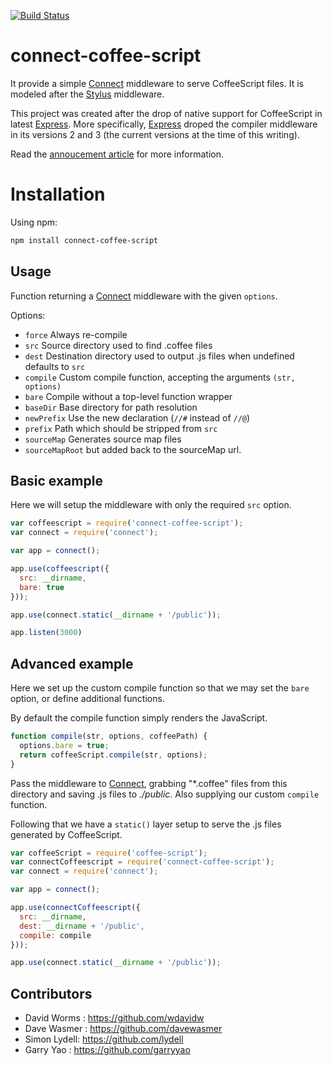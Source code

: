 [![Build Status](https://secure.travis-ci.org/wdavidw/node-connect-coffee-script.png)](http://travis-ci.org/wdavidw/node-connect-coffee-script)

# connect-coffee-script

It provide a simple [Connect] middleware to serve CoffeeScript files. It is modeled after the [Stylus] middleware.

This project was created after the drop of native support for CoffeeScript in latest [Express]. More specifically, [Express] droped the compiler middleware in its versions 2 and 3 (the current versions at the time of this writing).

Read the [annoucement article][annoucement] for more information.

# Installation

Using npm:

```bash
npm install connect-coffee-script
```

Usage
-----

Function returning a [Connect] middleware with the given `options`.

Options:

*   `force`         Always re-compile
*   `src`           Source directory used to find .coffee files
*   `dest`          Destination directory used to output .js files when undefined defaults to `src`
*   `compile`       Custom compile function, accepting the arguments `(str, options)`
*   `bare`          Compile without a top-level function wrapper
*   `baseDir`       Base directory for path resolution
*   `newPrefix`     Use the new declaration (`//#` instead of `//@`)
*   `prefix`        Path which should be stripped from `src`
*   `sourceMap`     Generates source map files
*   `sourceMapRoot` but added back to the sourceMap url.

Basic example
-------------

Here we will setup the middleware with only the required `src` option.

```javascript
var coffeescript = require('connect-coffee-script');
var connect = require('connect');

var app = connect();

app.use(coffeescript({
  src: __dirname,
  bare: true
}));

app.use(connect.static(__dirname + '/public'));

app.listen(3000)
```

Advanced example
----------------

Here we set up the custom compile function so that we may
set the `bare` option, or define additional functions.

By default the compile function simply renders the JavaScript.

```javascript
function compile(str, options, coffeePath) {
  options.bare = true;
  return coffeeScript.compile(str, options);
}
```

Pass the middleware to [Connect], grabbing "*.coffee" files from this directory
and saving .js files to _./public_. Also supplying our custom `compile` function.

Following that we have a `static()` layer setup to serve the .js
files generated by CoffeeScript.

```javascript
var coffeeScript = require('coffee-script');
var connectCoffeescript = require('connect-coffee-script');
var connect = require('connect');

var app = connect();

app.use(connectCoffeescript({
  src: __dirname,
  dest: __dirname + '/public',
  compile: compile
}));

app.use(connect.static(__dirname + '/public'));
```

[connect]:      http://senchalabs.github.com/connect/
[stylus]:       http://learnboost.github.com/stylus/
[express]:      http://expressjs.com/
[annoucement]:  http://www.adaltas.com/blog/2012/07/24/coffee-script-connect-middleware/

Contributors
------------

*   David Worms : <https://github.com/wdavidw>
*   Dave Wasmer : <https://github.com/davewasmer>
*   Simon Lydell: <https://github.com/lydell>
*   Garry Yao   : <https://github.com/garryyao>




